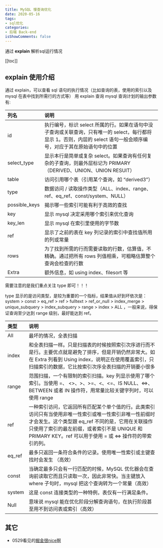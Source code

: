```yaml
---
title: MySQL 慢查询优化
date: 2020-05-16
tags:
- sql优化
categories:
- 后端 Back-end
isShowComments: false
---
```


<Boxx/>

通过 **explain** 解析sql运行情况

<!-- more -->

[[toc]]

## explain 使用介绍

通过 explain，可以查看 sql 语句的执行情况（比如查询的表，使用的索引以及 mysql 在表中找到所需行的方式等） 用 explain 查询 mysql 查询计划的输出参数有:

| 列名          | 说明                                                         |
| :------------ | :----------------------------------------------------------- |
| id            | 执行编号，标识 select 所属的行。如果在语句中没子查询或关联查询，只有唯一的 select，每行都将显示 1。否则，内层的 select 语句一般会顺序编号，对应于其在原始语句中的位置 |
| select_type   | 显示本行是简单或复杂 select。如果查询有任何复杂的子查询，则最外层标记为 PRIMARY（DERIVED、UNION、UNION RESUlT） |
| table         | 访问引用哪个表（引用某个查询，如 “derived3”）                |
| type          | 数据访问 / 读取操作类型（ALL、index、range、ref、eq_ref、const/system、NULL） |
| possible_keys | 揭示哪一些索引可能有利于高效的查找                           |
| key           | 显示 mysql 决定采用哪个索引来优化查询                        |
| key_len       | 显示 mysql 在索引里使用的字节数                              |
| ref           | 显示了之前的表在 key 列记录的索引中查找值所用的列或常量      |
| rows          | 为了找到所需的行而需要读取的行数，估算值，不精确。通过把所有 rows 列值相乘，可粗略估算整个查询会检查的行数 |
| Extra         | 额外信息，如 using index、filesort 等                        |

需要注意的是我们重点关注 type 即可！！！

type 显示的是访问类型，是较为重要的一个指标，结果值从好到坏依次是： system > const > eq_ref > ref > fulltext > ref_or_null > index_merge > unique_subquery > index_subquery > range > index > ALL ，一般来说，得保证查询至少达到 range 级别，最好能达到 ref。

| 类型   | 说明                                                         |
| :----- | :----------------------------------------------------------- |
| All    | 最坏的情况，全表扫描                                         |
| index  | 和全表扫描一样。只是扫描表的时候按照索引次序进行而不是行。主要优点就是避免了排序，但是开销仍然非常大。如在 Extra 列看到 Using index，说明正在使用覆盖索引，只扫描索引的数据，它比按索引次序全表扫描的开销要小很多 |
| range  | 范围扫描，一个有限制的索引扫描。key 列显示使用了哪个索引。当使用 =、 <>、>、>=、<、<=、IS NULL、<=>、BETWEEN 或者 IN 操作符，用常量比较关键字列时，可以使用 range |
| ref    | 一种索引访问，它返回所有匹配某个单个值的行。此类索引访问只有当使用非唯一性索引或唯一性索引非唯一性前缀时才会发生。这个类型跟 eq_ref 不同的是，它用在关联操作只使用了索引的最左前缀，或者索引不是 UNIQUE 和 PRIMARY KEY。ref 可以用于使用 = 或 <=> 操作符的带索引的列。 |
| eq_ref | 最多只返回一条符合条件的记录。使用唯一性索引或主键查找时会发生 （高效） |
| const  | 当确定最多只会有一行匹配的时候，MySQL 优化器会在查询前读取它而且只读取一次，因此非常快。当主键放入 where 子句时，mysql 把这个查询转为一个常量（高效） |
| system | 这是 const 连接类型的一种特例，表仅有一行满足条件。          |
| Null   | 意味说 mysql 能在优化阶段分解查询语句，在执行阶段甚至用不到访问表或索引（高效） |

## 其它

- 0529看见的[掘金很nice啊](https://juejin.im/post/5ec4e4a5e51d45786973b357#heading-42)

